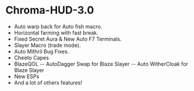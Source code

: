 # Chroma-HUD-3.0

- Auto warp back for Auto fish macro.
- Horizontal farming with fast break.
- Fixed Secret Aura & New Auto F7 Terminals.
- Slayer Macro (trade mode).
- Auto Mithril Bug Fixes.
- Cheeto Capes
- BlazeQOL
-- AutoDagger Swap for Blaze Slayer
-- Auto WitherCloak for Blaze Slayer
- New ESPs
- And a lot of others features!
